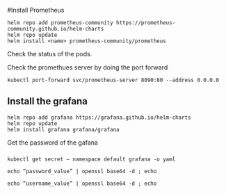 #Install Prometheus

```
helm repo add prometheus-community https://prometheus-community.github.io/helm-charts
helm repo update
helm install <name> prometheus-community/prometheus

```
Check the status of the pods.

Check the promethues server by doing the port forward

```
kubectl port-forward svc/prometheus-server 8090:80 --address 0.0.0.0
```

## Install the grafana 


```
helm repo add grafana https://grafana.github.io/helm-charts
helm repo update
helm install grafana grafana/grafana
```

Get the password of the gafana 
###
```
kubectl get secret — namespace default grafana -o yaml

echo “password_value” | openssl base64 -d ; echo

echo “username_value” | openssl base64 -d ; echo
```
###
